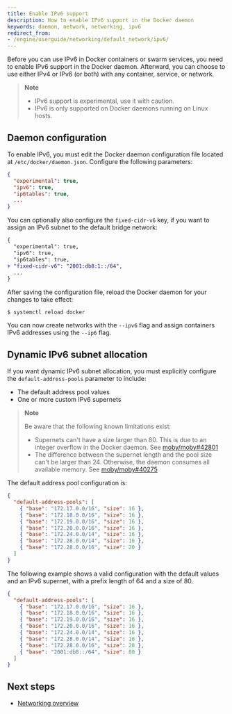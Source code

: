 ```yaml
---
title: Enable IPv6 support
description: How to enable IPv6 support in the Docker daemon
keywords: daemon, network, networking, ipv6
redirect_from:
- /engine/userguide/networking/default_network/ipv6/
---
```


Before you can use IPv6 in Docker containers or swarm services, you need to
enable IPv6 support in the Docker daemon. Afterward, you can choose to use
either IPv4 or IPv6 (or both) with any container, service, or network.

> **Note**
>
> - IPv6 support is experimental, use it with caution.
> - IPv6 is only supported on Docker daemons running on Linux hosts.

## Daemon configuration

To enable IPv6, you must edit the Docker daemon configuration file located at
`/etc/docker/daemon.json`. Configure the following parameters:

```json
{
  "experimental": true,
  "ipv6": true,
  "ip6tables": true,
  ...
}
```

You can optionally also configure the `fixed-cidr-v6` key, if you want to
assign an IPv6 subnet to the default bridge network:

```diff
{
  "experimental": true,
  "ipv6": true,
  "ip6tables": true,
+ "fixed-cidr-v6": "2001:db8:1::/64",
  ...
}
```

After saving the configuration file, reload the Docker daemon for your
changes to take effect:

```console
$ systemctl reload docker
```

You can now create networks with the `--ipv6` flag and assign containers IPv6
addresses using the `--ip6` flag.

## Dynamic IPv6 subnet allocation

If you want dynamic IPv6 subnet allocation, you must explicitly configure the
`default-address-pools` parameter to include:

- The default address pool values
- One or more custom IPv6 supernets

> **Note**
>
> Be aware that the following known limitations exist:
>
> - Supernets can't have a size larger than 80. This is due to an integer
>   overflow in the Docker daemon. See
>   [moby/moby#42801](https://github.com/moby/moby/issues/42801)
> - The difference between the supernet length and the pool size can't be
>   larger than 24. Otherwise, the daemon consumes all available memory. See
>   [moby/moby#40275](https://github.com/moby/moby/issues/40275)

The default address pool configuration is:

```json
{
  "default-address-pools": [
    { "base": "172.17.0.0/16", "size": 16 },
    { "base": "172.18.0.0/16", "size": 16 },
    { "base": "172.19.0.0/16", "size": 16 },
    { "base": "172.20.0.0/16", "size": 16 },
    { "base": "172.24.0.0/14", "size": 16 },
    { "base": "172.28.0.0/14", "size": 16 },
    { "base": "172.28.0.0/16", "size": 20 }
  ]
}
```

The following example shows a valid configuration with the default values and
an IPv6 supernet, with a prefix length of 64 and a size of 80.

```json
{
  "default-address-pools": [
    { "base": "172.17.0.0/16", "size": 16 },
    { "base": "172.18.0.0/16", "size": 16 },
    { "base": "172.19.0.0/16", "size": 16 },
    { "base": "172.20.0.0/16", "size": 16 },
    { "base": "172.24.0.0/14", "size": 16 },
    { "base": "172.28.0.0/14", "size": 16 },
    { "base": "172.28.0.0/16", "size": 20 },
    { "base": "2001:db8::/64", "size": 80 }
  ]
}
```


## Next steps

- [Networking overview](../../network/index.md)
